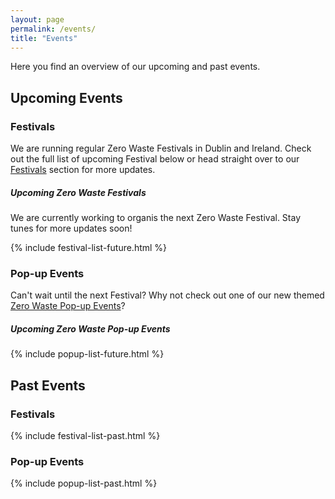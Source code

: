 ```yaml
---
layout: page
permalink: /events/
title: "Events"
---
```


Here you find an overview of our upcoming and past events.

## Upcoming Events

### Festivals

We are running regular Zero Waste Festivals in Dublin and Ireland. Check out the full list of upcoming Festival below or head straight over to our [Festivals](/festival) section for more updates.

##### Upcoming Zero Waste Festivals

We are currently working to organis the next Zero Waste Festival. Stay tunes for more updates soon!

{% include festival-list-future.html %}

### Pop-up Events

Can't wait until the next Festival? Why not check out one of our new themed [Zero Waste Pop-up Events](/pop-up)? 

##### Upcoming Zero Waste Pop-up Events

[//]: <> (There are no upcoming Pop-up Events at the moment.)

{% include popup-list-future.html %}



## Past Events

### Festivals

{% include festival-list-past.html %}


### Pop-up Events

{% include popup-list-past.html %}
